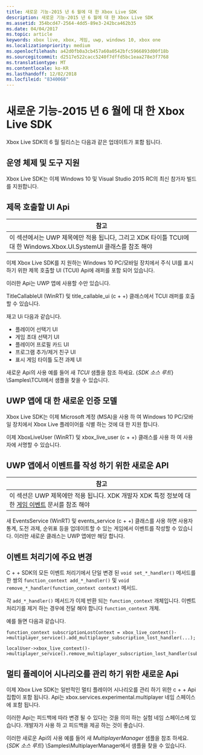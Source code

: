 ```yaml
---
title: 새로운 기능-2015 년 6 월에 대 한 Xbox Live SDK
description: 새로운 기능-2015 년 6 월에 대 한 Xbox Live SDK
ms.assetid: 354bcd47-2564-4dd5-89e3-242bca462b35
ms.date: 04/04/2017
ms.topic: article
keywords: xbox live, xbox, 게임, uwp, windows 10, xbox one
ms.localizationpriority: medium
ms.openlocfilehash: a42d0fb0a3cb457a60a0542bfc5966893d00f18b
ms.sourcegitcommit: d2517e522cacc5240f7dffd5bc1eaa278e3f7768
ms.translationtype: MT
ms.contentlocale: ko-KR
ms.lasthandoff: 12/02/2018
ms.locfileid: "8340068"
---
```

# <a name="whats-new-for-the-xbox-live-sdk---june-2015"></a>새로운 기능-2015 년 6 월에 대 한 Xbox Live SDK

Xbox Live SDK의 6 월 릴리스는 다음과 같은 업데이트가 포함 됩니다.

## <a name="os-and-tool-support"></a>운영 체제 및 도구 지원 ##
Xbox Live SDK는 이제 Windows 10 및 Visual Studio 2015 RC의 최신 참가자 빌드를 지원합니다.

## <a name="title-callable-ui-apis"></a>제목 호출할 UI Api

| 참고 |
|------|
| 이 섹션에서는 UWP 제목에만 적용 됩니다, 그리고 XDK 타이틀 TCUI에 대 한 Windows.Xbox.UI.SystemUI 클래스를 참조 해야  |

이제 Xbox Live SDK를 지 원하는 Windows 10 PC/모바일 장치에서 주식 UI를 표시 하기 위한 제목 호출할 UI (TCUI) Api에 래퍼를 포함 되어 있습니다.

이러한 Api는 UWP 앱에 사용할 수만 있습니다.

TitleCallableUI (WinRT) 및 title_callable_ui (c + +) 클래스에서 TCUI 래퍼를 호출할 수 있습니다.

재고 Ui 다음과 같습니다.
* 플레이어 선택기 UI
* 게임 초대 선택기 UI
* 플레이어 프로필 카드 UI
* 프로그램 추가/제거 친구 UI
* 표시 게임 타이틀 도전 과제 UI

새로운 Api의 사용 예를 들어 새 *TCUI* 샘플을 참조 하세요. {*SDK 소스 루트*} \Samples\TCUI에서 샘플을 찾을 수 있습니다.

## <a name="new-authentication-model-for-uwp-apps"></a>UWP 앱에 대 한 새로운 인증 모델
Xbox Live SDK는 이제 Microsoft 계정 (MSA)을 사용 하 여 Windows 10 PC/모바일 장치에서 Xbox Live 플레이어를 식별 하는 것에 대 한 지원 합니다.

이제 XboxLiveUser (WinRT) 및 xbox_live_user (c + +) 클래스를 사용 하 여 사용자에 서명할 수 있습니다.

## <a name="new-api-for-writing-events-in-uwp-apps"></a>UWP 앱에서 이벤트를 작성 하기 위한 새로운 API

| 참고 |
|------|
| 이 섹션은 UWP 제목에만 적용 됩니다.  XDK 개발자 XDK 특정 정보에 대 한 [게임 이벤트](https://developer.microsoft.com/en-us/games/xbox/docs/xboxlive/xbox-live-partners/event-driven-data-platform/game-events) 문서를 참조 해야  |

새 EventsService (WinRT) 및 events_service (c + +) 클래스를 사용 하면 사용자 통계, 도전 과제, 순위표 등을 업데이트할 수 있는 게임에서 이벤트를 작성할 수 있습니다. 이러한 새로운 클래스는 UWP 앱에만 해당 합니다.

## <a name="breaking-change-to-event-handlers"></a>이벤트 처리기에 주요 변경 ##
C + + SDK의 모든 이벤트 처리기에서 단일 변경 된 `void set_*_handler()` 메서드를 한 쌍의 `function_context add_*_handler()` 및 `void remove_*_handler(function_context context)` 메서드.

각 `add_*_handler()` 메서드가 이제 반환 되는 `function_context` 개체입니다. 이벤트 처리기를 제거 하는 경우에 전달 해야 합니다 `function_context` 개체.

예를 들면 다음과 같습니다.
```
function_context subscriptionLostContext = xbox_live_context()->multiplayer_service().add_multiplayer_subscription_lost_handler(...);

localUser->xbox_live_context()->multiplayer_service().remove_multiplayer_subscription_lost_handler(subscriptionLostContext);
```

## <a name="new-apis-for-managing-multiplayer-scenarios"></a>멀티 플레이어 시나리오를 관리 하기 위한 새로운 Api
이제 Xbox Live SDK는 일반적인 멀티 플레이어 시나리오를 관리 하기 위한 c + + Api 집합이 포함 됩니다. Api는 xbox.services.experimental.multiplayer 네임 스페이스에 포함 됩니다.

이러한 Api는 피드백에 따라 변경 될 수 있다는 것을 의미 하는 실험 네임 스페이스에 있습니다.  개발자가 사용 하 고 피드백을 제공 하는 것이 좋습니다.

이러한 새로운 Api의 사용 예를 들어 새 *MultiplayerManager* 샘플을 참조 하세요. {*SDK 소스 루트*} \Samples\MultiplayerManager에서 샘플을 찾을 수 있습니다.
